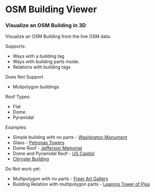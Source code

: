 OSM Building Viewer
=====================

### Visualize an OSM Building in 3D

Visualize an OSM Building from the live OSM data.

Supports:
 * Ways with a building tag
 * Ways with building parts inside.
 * Relations with building tags

Does Not Support
 * Mulipolygon buildings

Roof Types:
 * Flat
 * Dome
 * Pyramidal

Examples:
 * Simple building with no parts - [Washington Monument](https://beakerboy.github.io/OSMBuilding/index.html?id=766761337)
 * Glass - [Petronas Towers](https://beakerboy.github.io/OSMBuilding/index.html?id=279944536)
 * Dome Roof - [Jefferson Memorial](https://beakerboy.github.io/OSMBuilding/index.html?id=248460669)
 * Dome and Pyramidal Roof - [US Capitol](https://beakerboy.github.io/OSMBuilding/index.html?id=66418809)
 * [Chrysler Building](https://beakerboy.github.io/OSMBuilding/index.html?id=42500770)
 

Do Not work yet:
 * Multipolygon with no parts - [Freer Art Gallery](https://beakerboy.github.io/OSMBuilding/index.html?type=relation&id=1029355)
 * Building Relation with multipolygon parts - [Leaning Tower of Pisa](https://beakerboy.github.io/OSMBuilding/index.html?type=relation&id=12982338)

